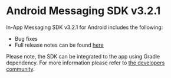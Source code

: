 # Android Messaging SDK v3.2.1

In-App Messaging SDK v3.2.1 for Android includes the following:
* Bug fixes
* Full release notes can be found [here](https://s3-eu-west-1.amazonaws.com/ce-sr/Release+Notes/Mobile+App+SDK+v3.2+Release+Notes+-+Android.pdf)


Please note, the SDK can be integrated to the app using Gradle dependency. For more information please refer to [the developers community](https://developers.liveperson.com/android-quickstart.html).
